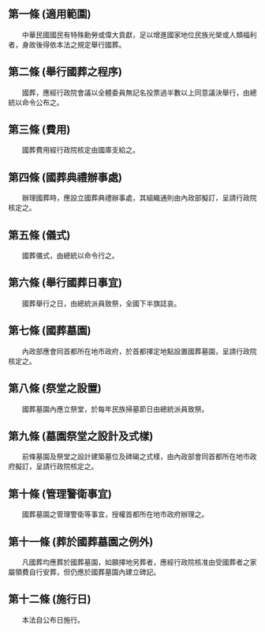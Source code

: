 第一條 (適用範圍)
-----------------
　　中華民國國民有特殊勳勞或偉大貢獻，足以增進國家地位民族光榮或人類福利者，身故後得依本法之規定舉行國葬。  


第二條 (舉行國葬之程序)
-----------------------
　　國葬，應經行政院會議以全體委員無記名投票過半數以上同意議決舉行，由總統以命令公布之。  


第三條 (費用)
-------------
　　國葬費用經行政院核定由國庫支給之。  


第四條 (國葬典禮辦事處)
-----------------------
　　辦理國葬時，應設立國葬典禮辦事處，其組織通則由內政部擬訂，呈請行政院核定之。  


第五條 (儀式)
-------------
　　國葬儀式，由總統以命令行之。  


第六條 (舉行國葬日事宜)
-----------------------
　　國葬舉行之日，由總統派員致祭，全國下半旗誌哀。  


第七條 (國葬墓園)
-----------------
　　內政部應會同首都所在地市政府，於首都擇定地點設置國葬墓園，呈請行政院核定之。  


第八條 (祭堂之設置)
-------------------
　　國葬墓園內應立祭堂，於每年民族掃墓節日由總統派員致祭。  


第九條 (墓園祭堂之設計及式樣)
-----------------------------
　　前條墓園及祭堂之設計建築墓位及碑碣之式樣，由內政部會同首都所在地市政府擬訂，呈請行政院核定之。  


第十條 (管理警衛事宜)
---------------------
　　國葬墓園之管理警衛等事宜，授權首都所在地市政府辦理之。  


第十一條 (葬於國葬墓園之例外)
-----------------------------
　　凡國葬均應葬於國葬墓園，如願擇地另葬者，應經行政院核准由受國葬者之家屬領費自行安葬，但仍應於國葬墓園內建立碑記。  


第十二條 (施行日)
-----------------
　　本法自公布日施行。